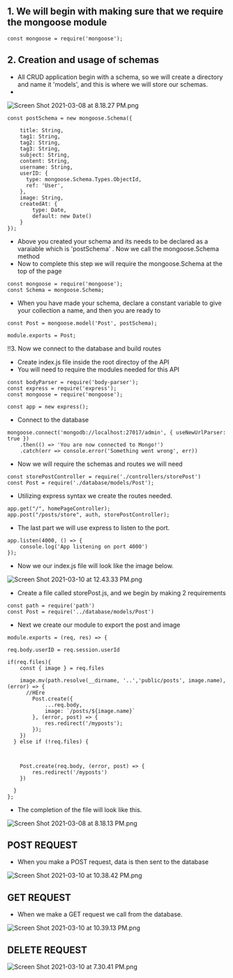 ## 1. We will begin with making sure that we require the mongoose module 

```
const mongoose = require('mongoose');
```

## 2. Creation and usage of schemas



- All CRUD application begin with a schema, so we will create a directory and name it 'models', and this is where we will store our schemas.
- 
![Screen Shot 2021-03-08 at 8.18.27 PM.png](https://www.dropbox.com/s/3caqnm8zhjbobk1/Screen%20Shot%202021-03-08%20at%208.18.27%20PM.png?dl=0&raw=1)

```
const postSchema = new mongoose.Schema({
   
    title: String,
    tag1: String,
    tag2: String,
    tag3: String,
    subject: String,
    content: String,
    username: String,
    userID: {
      type: mongoose.Schema.Types.ObjectId,
      ref: 'User',
    },
    image: String,
    createdAt: {
        type: Date,
        default: new Date()
    }
});

```
 - Above you created your schema and its needs to be declared as a varaiable which is 'postSchema' . Now we call the mongoose.Schema method
 - Now to complete this step we will require the mongoose.Schema at the top of the page
 
```
const mongoose = require('mongoose');
const Schema = mongoose.Schema;
```
 

- When you have made your schema, declare a constant variable to give your collection a name, and then you are ready to 

```
const Post = mongoose.model('Post', postSchema);
 
module.exports = Post;
```



!!3. Now we connect to the database and build routes

- Create index.js file inside the root directoy of the API
- You will need to require the modules needed for this API

```
const bodyParser = require('body-parser');
const express = require('express');
const mongoose = require('mongoose');

const app = new express();
```
- Connect to the database 

```
mongoose.connect('mongodb://localhost:27017/admin', { useNewUrlParser: true })
    .then(() => 'You are now connected to Mongo!')
    .catch(err => console.error('Something went wrong', err))
```
* Now we will require the schemas and routes we will need

```
const storePostController = require('./controllers/storePost')
const Post = require('./database/models/Post');
```

- Utilizing express syntax we create the routes needed.

```
app.get("/", homePageController);
app.post("/posts/store", auth, storePostController);
```
- The last part we will use express to listen to the port.

```
app.listen(4000, () => {
    console.log('App listening on port 4000')
}); 
```

- Now we our index.js file will look like the image below.



![Screen Shot 2021-03-10 at 12.43.33 PM.png](https://www.dropbox.com/s/mhxhfa3y8hey5t6/Screen%20Shot%202021-03-10%20at%2012.43.33%20PM.png?dl=0&raw=1)

- Create a file called storePost.js, and we begin by making 2 requirements

```
const path = require('path')
const Post = require('../database/models/Post')
```
- Next we create our module to export the post and image

```
module.exports = (req, res) => {

req.body.userID = req.session.userId
  
if(req.files){
    const { image } = req.files
 
    image.mv(path.resolve(__dirname, '..','public/posts', image.name), (error) => {
      //HEre
        Post.create({
            ...req.body,
            image: `/posts/${image.name}`
        }, (error, post) => {
            res.redirect('/myposts');
        });
    })
  } else if (!req.files) {
    

    
    Post.create(req.body, (error, post) => {
        res.redirect('/myposts')
    })
    
  }
};

```
- The completion of the file will look like this.

![Screen Shot 2021-03-08 at 8.18.13 PM.png](https://www.dropbox.com/s/fvey777cifmcnpp/Screen%20Shot%202021-03-08%20at%208.18.13%20PM.png?dl=0&raw=1)

## POST REQUEST


- When you make a POST request, data is then sent to the database

![Screen Shot 2021-03-10 at 10.38.42 PM.png](https://www.dropbox.com/s/hm16s9sjylwz0xk/Screen%20Shot%202021-03-10%20at%2010.38.42%20PM.png?dl=0&raw=1)


##  GET REQUEST 

- When we make a GET request we call from the database.

![Screen Shot 2021-03-10 at 10.39.13 PM.png](https://www.dropbox.com/s/fcb0w8nj9zni0l3/Screen%20Shot%202021-03-10%20at%2010.39.13%20PM.png?dl=0&raw=1)

## DELETE REQUEST

![Screen Shot 2021-03-10 at 7.30.41 PM.png](https://www.dropbox.com/s/zlw0iue3agadyqo/Screen%20Shot%202021-03-10%20at%207.30.41%20PM.png?dl=0&raw=1)

















 












